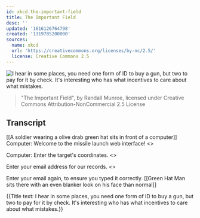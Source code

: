 ```yaml
---
id: xkcd.the-important-field
title: The Important Field
desc: ''
updated: '1616126764798'
created: '1319785200000'
sources:
  name: xkcd
  url: 'https://creativecommons.org/licenses/by-nc/2.5/'
  license: Creative Commons 2.5
---
```

![I hear in some places, you need one form of ID to buy a gun, but two to pay for it by check. It's interesting who has what incentives to care about what mistakes.](https://imgs.xkcd.com/comics/the_important_field.png)
> "The Important Field", by Randall Munroe, licensed under Creative Commons Attribution-NonCommercial 2.5 License

## Transcript
[[A soldier wearing a olive drab green hat sits in front of a computer]]
Computer: Welcome to the missile launch web interface!
<<mouse click>>

Computer: Enter the target's coordinates.
<<type type>>

Enter your email address for our records.
<<type type>>

Enter your email again, to ensure you typed it correctly.
[[Green Hat Man sits there with an even blanker look on his face than normal]]

{{Title text: I hear in some places, you need one form of ID to buy a gun, but two to pay for it by check. It's interesting who has what incentives to care about what mistakes.}}
